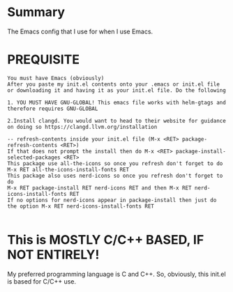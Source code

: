 # Summary
The Emacs config that I use for when I use Emacs.

# PREQUISITE
```
You must have Emacs (obviously)
After you paste my init.el contents onto your .emacs or init.el file or downloading it and having it as your init.el file. Do the following

1. YOU MUST HAVE GNU-GLOBAL! This emacs file works with helm-gtags and therefore requires GNU-GLOBAL

2.Install clangd. You would want to head to their website for guidance on doing so https://clangd.llvm.org/installation

-- refresh-contents inside your init.el file (M-x <RET> package-refresh-contents <RET>)
If that does not prompt the install then do M-x <RET> package-install-selected-packages <RET>
This package use all-the-icons so once you refresh don't forget to do
M-x RET all-the-icons-install-fonts RET
This package also uses nerd-icons so once you refresh don't forget to do
M-x RET package-install RET nerd-icons RET and then M-x RET nerd-icons-install-fonts RET
If no options for nerd-icons appear in package-install then just do the option M-x RET nerd-icons-install-fonts RET
  
```
# This is MOSTLY C/C++ BASED, IF NOT ENTIRELY!
My preferred programming language is C and C++. So, obviously, this init.el is based for C/C++ use.
